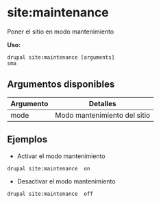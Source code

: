 # site:maintenance
Poner el sitio en modo mantenimiento

**Uso:**
```
drupal site:maintenance [arguments]
sma
```

## Argumentos disponibles
Argumento | Detalles
---------|-------------
mode | Modo mantenimiento del sitio

## Ejemplos
* Activar el modo mantenimiento
```
drupal site:maintenance  on
```
* Desactivar el modo mantenimiento
```
drupal site:maintenance  off
```
